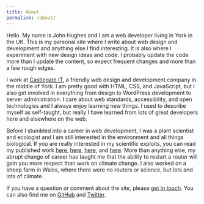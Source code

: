 ```yaml
---
title: About
permalink: /about/
---
```


Hello. My name is John Hughes and I am a web developer living in York in the UK. This is my personal site where I write about web design and development and anything else I find interesting. It is also where I experiment with new design ideas and code. I probably update the code more than I update the content, so expect frequent changes and more than a few rough edges.

I work at [Castlegate IT][1], a friendly web design and development company in the middle of York. I am pretty good with HTML, CSS, and JavaScript, but I also get involved in everything from design to WordPress development to server administration. I care about web standards, accessibility, and open technologies and I always enjoy learning new things. I used to describe myself as self-taught, but really I have learned from lots of great developers here and elsewhere on the web.

Before I stumbled into a career in web development, I was a plant scientist and ecologist and I am still interested in the environment and all things biological. If you are really interested in my scientific exploits, you can read my published work [here][2], [here][3], [here][4], and [here][5]. More than anything else, my abrupt change of career has taught me that the ability to restart a router will gain you more respect than work on climate change. I also worked on a sheep farm in Wales, where there were no routers or science, but lots and lots of climate.

If you have a question or comment about the site, please [get in touch][6]. You can also find me on [GitHub][7] and [Twitter][8].

[1]: http://www.castlegateit.co.uk/
[2]: http://www.cell.com/trends/plant-science/abstract/S1360-1385%2808%2900225-2
[3]: http://onlinelibrary.wiley.com/doi/10.1111/j.1469-8137.2008.02727.x/full
[4]: http://rstb.royalsocietypublishing.org/content/365/1554/2991.full
[5]: http://eu.wiley.com/WileyCDA/WileyTitle/productCd-3527325484.html
[6]: /contact/
[7]: https://github.com/johnkhughes
[8]: https://twitter.com/johnkhughes
